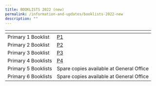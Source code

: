 ```yaml
---
title: BOOKLISTS 2022 (new)
permalink: /information-and-updates/booklists-2022-new
description: ""
---
```

<table>
<thead>
  <tr>
    <th></th>
    <th></th>
  </tr>
</thead>
<tbody>
  <tr>
    <td>Primary 1 Booklist</td>
    <td><a href="https://jurongwestpri-moe-edu-sg-admin.cwp.sg/qql/slot/u363/2022%20Book%20Lists/2022%20P1%20Book%20List.pdf">P1</a></td>
  </tr>
  <tr>
    <td>Primary 2 Booklist</td>
    <td><a href="https://jurongwestpri-moe-edu-sg-admin.cwp.sg/qql/slot/u363/2022%20Book%20Lists/2022%20P2%20Book%20List.pdf">P2</a><br></td>
  </tr>
  <tr>
    <td>Primary 3 Booklist</td>
    <td><a href="https://jurongwestpri-moe-edu-sg-admin.cwp.sg/qql/slot/u363/2022%20Book%20Lists/2022%20P3%20Book%20List.pdf">P3</a><br></td>
  </tr>
  <tr>
    <td>Primary 4 Booklists</td>
    <td><a href="https://jurongwestpri-moe-edu-sg-admin.cwp.sg/qql/slot/u363/2022%20Book%20Lists/2022%20P4%20Book%20List.pdf">P4</a><br></td>
  </tr>
  <tr>
    <td>Primary 5 Booklists</td>
    <td>Spare copies available at General Office</td>
  </tr>
  <tr>
    <td>Primary 6 Booklists</td>
    <td>Spare copies available at General Office</td>
  </tr>
</tbody>
</table>